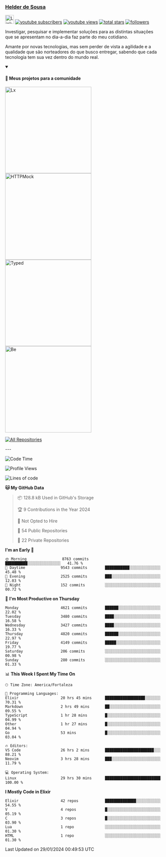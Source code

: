 <p align="left">
<a href="https://github.com/andridus">
    <h3>Helder de Sousa</h3></a>
</p>


<p align="left">
 <a href="https://linkedin.com/in/helder-de-sousa">
    <img height="28px" alt="Linkedin" title="Helder de Sousa" src="https://img.shields.io/badge/-linkedin-blue?style=flat-square&logo=Linkedin&logoColor=white&link=https://www.linkedin.com/in/helder-de-sousa""/></a>
  <a href="https://www.youtube.com/@vocedesenvolvedor?sub_confirmation=1">
    <img alt="youtube subscribers" title="Inscreva-se no canal Você, desenvolvedor" src="https://custom-icon-badges.demolab.com/youtube/channel/subscribers/UCh-qOj_p5CY_AfuR7fEYbwA?color=%23E05D44&label=V0CÊ,%20 DESENVOLVEDOR&logo=video&logoColor=white&style=for-the-badge&labelColor=CE4630""/></a>
  <a href="https://www.youtube.com/@vocedesenvolvedor">
    <img alt="youtube views" title="YouTube Visualizações" src="https://custom-icon-badges.demolab.com/youtube/channel/views/UCh-qOj_p5CY_AfuR7fEYbwA?color=%23E1AD0E&logo=video&logoColor=white&style=for-the-badge&labelColor=C79600"/></a>
  <a href="https://github.com/andridus?tab=repositories&sort=stargazers">
    <img alt="total stars" title="Total de Estrelas no GitHub" src="https://custom-icon-badges.demolab.com/github/stars/andridus?color=55960c&style=for-the-badge&labelColor=488207&logo=star"/></a>
  <a href="https://github.com/andridus?tab=followers">
    <img alt="followers" title="Siga-me on Github" src="https://custom-icon-badges.demolab.com/github/followers/andridus?color=236ad3&labelColor=1155ba&style=for-the-badge&logo=person-add&label=Follow&logoColor=white"/></a>
</p>

<p align="left">
 Investigar, pesquisar e implementar soluções para as distintas situações que se apresentam no dia-a-dia faz parte do meu cotidiano.

Amante por novas tecnologias, mas sem perder de vista a agilidade e a qualidade que são norteadores do que busco entregar, sabendo que cada tecnologia tem sua vez dentro do mundo real.
</p>


<details open>
  <summary><h4>📘 Meus projetos para a comunidade</h4></summary>

  <p align="left">
    <a href="https://github.com/andridus/lx"><img width="278" src="https://denvercoder1-github-readme-stats.vercel.app/api/pin/?username=andridus&repo=lx&theme=default&show_icons=true" alt="Lx"></a>
    <a href="https://github.com/andridus/httpmock"><img width="278" src="https://denvercoder1-github-readme-stats.vercel.app/api/pin/?username=andridus&repo=httpmock&theme=default&show_icons=true" alt="HTTPMock"></a>
    <a href="https://github.com/andridus/typed"><img width="278" src="https://denvercoder1-github-readme-stats.vercel.app/api/pin/?username=andridus&repo=typed&theme=default&show_icons=true" alt="Typed"></a>
    <a href="https://github.com/andridus/bee"><img width="278" src="https://denvercoder1-github-readme-stats.vercel.app/api/pin/?username=andridus&repo=bee&theme=default&show_icons=true" alt="Be"></a>

  </p>

  <a href="https://github.com/andridus?tab=repositories&sort=stargazers"><img alt="All Repositories" title="All Repositories" src="https://custom-icon-badges.demolab.com/badge/-Clique%20aqui%20para%20todos%20os%20meus%20repos-efefef?style=for-the-badge&logoColor=black&logo=repo"/></a>
</details>
---

<!--START_SECTION:waka-->
![Code Time](http://img.shields.io/badge/Code%20Time-1%2C584%20hrs%2053%20mins-blue)

![Profile Views](http://img.shields.io/badge/Profile%20Views-0-blue)

![Lines of code](https://img.shields.io/badge/From%20Hello%20World%20I%27ve%20Written-8.5%20million%20lines%20of%20code-blue)

**🐱 My GitHub Data** 

> 📦 128.8 kB Used in GitHub's Storage 
 > 
> 🏆 9 Contributions in the Year 2024
 > 
> 🚫 Not Opted to Hire
 > 
> 📜 54 Public Repositories 
 > 
> 🔑 22 Private Repositories 
 > 
**I'm an Early 🐤** 

```text
🌞 Morning                8763 commits        ██████████░░░░░░░░░░░░░░░   41.76 % 
🌆 Daytime                9543 commits        ███████████░░░░░░░░░░░░░░   45.48 % 
🌃 Evening                2525 commits        ███░░░░░░░░░░░░░░░░░░░░░░   12.03 % 
🌙 Night                  152 commits         ░░░░░░░░░░░░░░░░░░░░░░░░░   00.72 % 
```
📅 **I'm Most Productive on Thursday** 

```text
Monday                   4621 commits        ██████░░░░░░░░░░░░░░░░░░░   22.02 % 
Tuesday                  3480 commits        ████░░░░░░░░░░░░░░░░░░░░░   16.58 % 
Wednesday                3427 commits        ████░░░░░░░░░░░░░░░░░░░░░   16.33 % 
Thursday                 4820 commits        ██████░░░░░░░░░░░░░░░░░░░   22.97 % 
Friday                   4149 commits        █████░░░░░░░░░░░░░░░░░░░░   19.77 % 
Saturday                 206 commits         ░░░░░░░░░░░░░░░░░░░░░░░░░   00.98 % 
Sunday                   280 commits         ░░░░░░░░░░░░░░░░░░░░░░░░░   01.33 % 
```


📊 **This Week I Spent My Time On** 

```text
🕑︎ Time Zone: America/Fortaleza

💬 Programming Languages: 
Elixir                   20 hrs 45 mins      ██████████████████░░░░░░░   70.31 % 
Markdown                 2 hrs 49 mins       ██░░░░░░░░░░░░░░░░░░░░░░░   09.55 % 
TypeScript               1 hr 28 mins        █░░░░░░░░░░░░░░░░░░░░░░░░   04.99 % 
Other                    1 hr 27 mins        █░░░░░░░░░░░░░░░░░░░░░░░░   04.94 % 
Go                       53 mins             █░░░░░░░░░░░░░░░░░░░░░░░░   03.04 % 

🔥 Editors: 
VS Code                  26 hrs 2 mins       ██████████████████████░░░   88.21 % 
Neovim                   3 hrs 28 mins       ███░░░░░░░░░░░░░░░░░░░░░░   11.79 % 

💻 Operating System: 
Linux                    29 hrs 30 mins      █████████████████████████   100.00 % 
```

**I Mostly Code in Elixir** 

```text
Elixir                   42 repos            ██████████████░░░░░░░░░░░   54.55 % 
V                        4 repos             █░░░░░░░░░░░░░░░░░░░░░░░░   05.19 % 
C                        3 repos             █░░░░░░░░░░░░░░░░░░░░░░░░   03.90 % 
Lua                      1 repo              ░░░░░░░░░░░░░░░░░░░░░░░░░   01.30 % 
HTML                     1 repo              ░░░░░░░░░░░░░░░░░░░░░░░░░   01.30 % 
```




 Last Updated on 29/01/2024 00:49:53 UTC
<!--END_SECTION:waka-->
